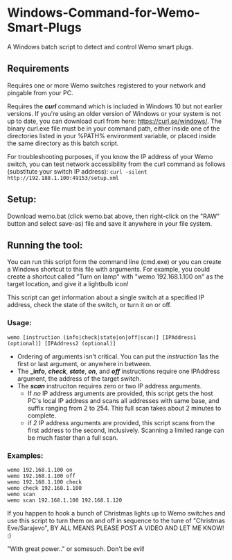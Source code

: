 # Windows-Command-for-Wemo-Smart-Plugs
A Windows batch script to detect and control Wemo smart plugs.  
  
## Requirements
Requires one or more Wemo switches registered to your network and pingable from your PC.  
  
Requires the **_curl_** command which is included in Windows 10 but not earlier versions.  If you're using an older version of Windows or your system is not up to date, you can download curl from here: https://curl.se/windows/.  The binary curl.exe file must be in your command path, either inside one of the directories listed in your %PATH% environment variable, or placed inside the same directory as this batch script.  
  
For troubleshooting purposes, if you know the IP address of your Wemo switch, you can test network accessibility from the curl command as follows (substitute your switch IP address):  `curl -silent http://192.188.1.100:49153/setup.xml`  
  
## Setup:
Download wemo.bat (click wemo.bat above, then right-click on the "RAW" button and select save-as) file and save it anywhere in your file system.  
  
## Running the tool:  
You can run this script form the command line (cmd.exe) or you can create a Windows shortcut to this file with arguments.  For example, you could create a shortcut called "Turn on lamp" with "wemo 192.168.1.100 on" as the target location, and give it a lightbulb icon!  
  
This script can get information about a single switch at a specified IP address, check the state of the switch, or turn it on or off.  
  
### Usage:  
```
wemo [instruction (info|check|state|on|off|scan)] [IPAddress1 (optional)] [IPAddress2 (optional)]
```
* Ordering of arguments isn't critical.  You can put the *instruction* 1as the first or last argument, or anywhere in between.  
* The **_info**, **_check_**, **_state_**, **_on_**, and **_off_** instructions require one IPAddress argument, the address of the target switch.  
* The **_scan_** instruciton requires zero or two IP address arguments.  
  * If *no* IP address arguments are provided, this script gets the host PC's local IP address and scans all addresses with same base, and suffix ranging from 2 to 254.  This full scan takes about 2 minutes to complete.
  * if *2* IP address arguments are provided, this script scans from the first address to the second, inclusively.  Scanning a limited range can be much faster than a full scan.
  
### Examples:  
```
wemo 192.168.1.100 on  
wemo 192.168.1.100 off  
wemo 192.168.1.100 check  
wemo check 192.168.1.100  
wemo scan  
wemo scan 192.168.1.100 192.168.1.120  
```
    
If you happen to hook a bunch of Christmas lights up to Wemo switches and use this script to turn them on and off in sequence to the tune of "Christmas Eve/Sarajevo", BY ALL MEANS PLEASE POST A VIDEO AND LET ME KNOW!  :)  
  
"With great power.." or somesuch. Don't be evil!  
